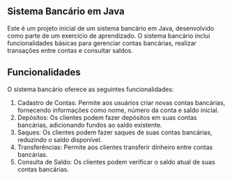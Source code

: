 ## Sistema Bancário em Java

Este é um projeto inicial de um sistema bancário em Java, desenvolvido como parte de um exercício de aprendizado. O sistema bancário inclui funcionalidades básicas para gerenciar contas bancárias, realizar transações entre contas e consultar saldos.

## Funcionalidades

O sistema bancário oferece as seguintes funcionalidades:

1. Cadastro de Contas: Permite aos usuários criar novas contas bancárias, fornecendo informações como nome, número da conta e saldo inicial.
2. Depósitos: Os clientes podem fazer depósitos em suas contas bancárias, adicionando fundos ao saldo existente.
3. Saques: Os clientes podem fazer saques de suas contas bancárias, reduzindo o saldo disponível.
4. Transferências: Permite aos clientes transferir dinheiro entre contas bancárias.
5. Consulta de Saldo: Os clientes podem verificar o saldo atual de suas contas bancárias.


